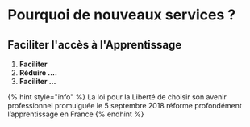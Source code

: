 # Pourquoi de nouveaux services ?



## Faciliter l'accès à l'Apprentissage

1. **Faciliter** 
2. **Réduire ....**
3. **Faciliter ...**

{% hint style="info" %}
La loi pour la Liberté de choisir son avenir professionnel promulguée le  5 septembre 2018  réforme profondément  l’apprentissage en France 
{% endhint %}

